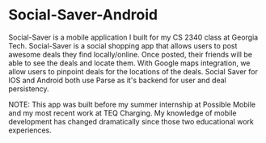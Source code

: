# Social-Saver-Android
Social-Saver is a mobile application I built for my CS 2340 class at Georgia Tech. Social-Saver is a social shopping app that allows users to post awesome deals they find locally/online. Once posted, their friends will be able to see the deals and locate them. With Google maps integration, we allow users to pinpoint deals for the locations of the deals. Social Saver for IOS and Android both use Parse as it's backend for user and deal persistency.

NOTE: This app was built before my summer internship at Possible Mobile and my most recent work at TEQ Charging. My knowledge of mobile development has changed dramatically since those two educational work experiences. 
